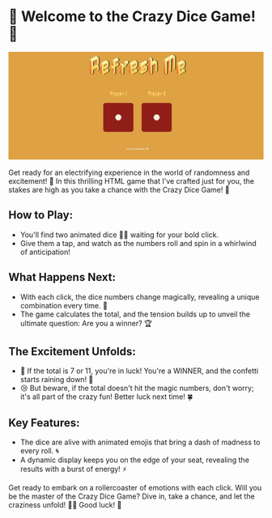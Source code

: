 # 🎲 Welcome to the Crazy Dice Game! 🎲
![Alt text](images/Animation.gif)

Get ready for an electrifying experience in the world of randomness and excitement! 🌟 In this thrilling HTML game that I've crafted just for you, the stakes are high as you take a chance with the Crazy Dice Game! 🤪

## How to Play:
- You'll find two animated dice 🎲🎲 waiting for your bold click.
- Give them a tap, and watch as the numbers roll and spin in a whirlwind of anticipation!

## What Happens Next:
- With each click, the dice numbers change magically, revealing a unique combination every time. 🔄
- The game calculates the total, and the tension builds up to unveil the ultimate question: Are you a winner? 🏆

## The Excitement Unfolds:
- 🎉 If the total is 7 or 11, you're in luck! You're a WINNER, and the confetti starts raining down! 🎊
- 😢 But beware, if the total doesn't hit the magic numbers, don't worry; it's all part of the crazy fun! Better luck next time! 🍀

## Key Features:
- The dice are alive with animated emojis that bring a dash of madness to every roll. 🌀
- A dynamic display keeps you on the edge of your seat, revealing the results with a burst of energy! ⚡

Get ready to embark on a rollercoaster of emotions with each click. Will you be the master of the Crazy Dice Game? Dive in, take a chance, and let the craziness unfold! 🚀💥 Good luck! 🌈
